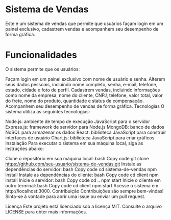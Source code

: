 # Sistema de Vendas
Este é um sistema de vendas que permite que usuários façam login em um painel exclusivo, cadastrem vendas e acompanhem seu desempenho de forma gráfica.

# Funcionalidades
O sistema permite que os usuários:

Façam login em um painel exclusivo com nome de usuário e senha.
Alterem seus dados pessoais, incluindo nome completo, senha, e-mail, telefone, estado, cidade e foto de perfil.
Cadastrem vendas, incluindo informações como nome da empresa, nome do cliente, CNPJ, telefone, valor total, valor do frete, nome do produto, quantidade e status de compensação.
Acompanhem seu desempenho de vendas de forma gráfica.
Tecnologias
O sistema utiliza as seguintes tecnologias:

Node.js: ambiente de tempo de execução JavaScript para o servidor
Express.js: framework de servidor para Node.js
MongoDB: banco de dados NoSQL para armazenar os dados
React: biblioteca JavaScript para construir interfaces de usuário
Chart.js: biblioteca JavaScript para criar gráficos
Instalação
Para executar o sistema em sua máquina local, siga as instruções abaixo:

Clone o repositório em sua máquina local:
bash
Copy code
git clone https://github.com/seu-usuario/sistema-de-vendas.git
Instale as dependências do servidor:
bash
Copy code
cd sistema-de-vendas
npm install
Instale as dependências do cliente:
bash
Copy code
cd client
npm install
Inicie o servidor:
bash
Copy code
cd ..
npm start
Inicie o cliente em outro terminal:
bash
Copy code
cd client
npm start
Acesse o sistema em http://localhost:3000.
Contribuição
Contribuições são sempre bem-vindas! Sinta-se à vontade para abrir uma issue ou enviar um pull request.

Licença
Este projeto está licenciado sob a licença MIT. Consulte o arquivo LICENSE para obter mais informações.
